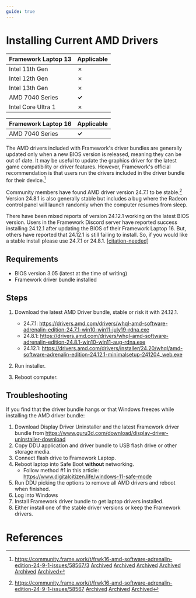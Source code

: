 ```yaml
---
guide: true
---
```

# Installing Current AMD Drivers

| Framework Laptop 13 | Applicable |
|---------------------|------------|
| Intel 11th Gen      | ✗          |
| Intel 12th Gen      | ✗          |
| Intel 13th Gen      | ✗          |
| AMD 7040 Series     | **✓**      |
| Intel Core Ultra 1  | ✗          |

| Framework Laptop 16 | Applicable |
|---------------------|------------|
| AMD 7040 Series     | **✓**      |

The AMD drivers included with Framework's driver bundles are generally updated only when a new BIOS version is released, meaning they can be out of date. It may be useful to update the graphics driver for the latest game compatibility or driver features. However, Framework's official recommendation is that users run the drivers included in the driver bundle for their device.[^2]

Community members have found AMD driver version 24.7.1 to be stable.[^1] Version 24.8.1 is also generally stable but includes a bug where the Radeon control panel will launch randomly when the computer resumes from sleep.

There have been mixed reports of version 24.12.1 working on the latest BIOS version. Users in the Framework Discord server have reported success installing 24.12.1 after updating the BIOS of their Framework Laptop 16. But, others have reported that 24.12.1 is still failing to install. So, if you would like a stable install please use 24.7.1 or 24.8.1. [[citation-needed]](/framewiki:citation-needed)

## Requirements

- BIOS version 3.05 (latest at the time of writing)
- Framework driver bundle installed

## Steps

1. Download the latest AMD Driver bundle, stable or risk it with 24.12.1.
    - 24.7.1: <https://drivers.amd.com/drivers/whql-amd-software-adrenalin-edition-24.7.1-win10-win11-july19-rdna.exe>
    - 24.8.1: <https://drivers.amd.com/drivers/whql-amd-software-adrenalin-edition-24.8.1-win10-win11-aug-rdna.exe>
    - 24.12.1: <https://drivers.amd.com/drivers/installer/24.20/whql/amd-software-adrenalin-edition-24.12.1-minimalsetup-241204_web.exe>

2. Run installer.
3. Reboot computer.

## Troubleshooting

If you find that the driver bundle hangs or that Windows freezes while installing the AMD driver bundle:

1. Download Display Driver Uninstaller and the latest Framework driver bundle from <https://www.guru3d.com/download/display-driver-uninstaller-download>
2. Copy DDU application and driver bundle to USB flash drive or other storage media.
3. Connect flash drive to Framework Laptop.
4. Reboot laptop into Safe Boot **without** networking.
    - Follow method #1 in this article: <https://www.digitalcitizen.life/windows-11-safe-mode>
5. Run DDU picking the options to remove all AMD drivers and reboot when finished.
6. Log into Windows
7. Install Framework driver bundle to get laptop drivers installed.
8. Either install one of the stable driver versions or keep the Framework drivers.

# References
[^1]: <https://community.frame.work/t/frwk16-amd-software-adrenalin-edition-24-9-1-issues/58567> [Archived](http://web.archive.org/web/20250110060550/https://community.frame.work/t/frwk16-amd-software-adrenalin-edition-24-9-1-issues/58567) [Archived](http://web.archive.org/web/20250110060550/https://community.frame.work/t/frwk16-amd-software-adrenalin-edition-24-9-1-issues/58567) [Archived](http://web.archive.org/web/20250110060550/https://community.frame.work/t/frwk16-amd-software-adrenalin-edition-24-9-1-issues/58567) 
[^2]: <https://community.frame.work/t/frwk16-amd-software-adrenalin-edition-24-9-1-issues/58567/3> [Archived](http://web.archive.org/web/20250110060550/https://community.frame.work/t/frwk16-amd-software-adrenalin-edition-24-9-1-issues/58567) [Archived](http://web.archive.org/web/20250110060740/https://community.frame.work/t/frwk16-amd-software-adrenalin-edition-24-9-1-issues/58567/3) [Archived](http://web.archive.org/web/20250110060550/https://community.frame.work/t/frwk16-amd-software-adrenalin-edition-24-9-1-issues/58567) [Archived](http://web.archive.org/web/20250110060740/https://community.frame.work/t/frwk16-amd-software-adrenalin-edition-24-9-1-issues/58567/3) [Archived](http://web.archive.org/web/20250110060550/https://community.frame.work/t/frwk16-amd-software-adrenalin-edition-24-9-1-issues/58567) [Archived](http://web.archive.org/web/20250110060740/https://community.frame.work/t/frwk16-amd-software-adrenalin-edition-24-9-1-issues/58567/3) 
